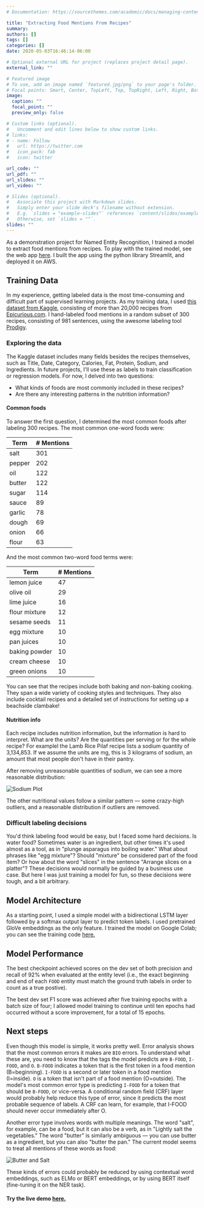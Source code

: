 ```yaml
---
# Documentation: https://sourcethemes.com/academic/docs/managing-content/

title: "Extracting Food Mentions From Recipes"
summary: 
authors: []
tags: []
categories: []
date: 2020-05-03T16:46:14-06:00

# Optional external URL for project (replaces project detail page).
external_link: ""

# Featured image
# To use, add an image named `featured.jpg/png` to your page's folder.
# Focal points: Smart, Center, TopLeft, Top, TopRight, Left, Right, BottomLeft, Bottom, BottomRight.
image:
  caption: ""
  focal_point: ""
  preview_only: false

# Custom links (optional).
#   Uncomment and edit lines below to show custom links.
# links:
# - name: Follow
#   url: https://twitter.com
#   icon_pack: fab
#   icon: twitter

url_code: ""
url_pdf: ""
url_slides: ""
url_video: ""

# Slides (optional).
#   Associate this project with Markdown slides.
#   Simply enter your slide deck's filename without extension.
#   E.g. `slides = "example-slides"` references `content/slides/example-slides.md`.
#   Otherwise, set `slides = ""`.
slides: ""
---
```

As a demonstration project for Named Entity Recognition, I trained a model to extract food mentions from recipes. To play with the trained model, see the web app [here](http://54.213.148.85:8501). I built the app using the python library Streamlit, and deployed it on AWS.




## Training Data
In my experience, getting labeled data is the most time-consuming and difficult part of supervised learning projects. As my training data, I used [this dataset from Kaggle](https://www.kaggle.com/hugodarwood/epirecipes), consisting of more than 20,000 recipes from [Epicurious.com](www.epicurious.com). I hand-labeled food mentions in a random subset of 300 recipes, consisting of 981 sentences, using the awesome labeling tool [Prodigy](https://prodi.gy). 


### Exploring the data
The Kaggle dataset includes many fields besides the recipes themselves, such as Title, Date, Category, Calories, Fat, Protein, Sodium, and Ingredients. In future projects, I'll use these as labels to train classification or regression models. For now, I delved into two questions:

* What kinds of foods are most commonly included in these recipes?
* Are there any interesting patterns in the nutrition information?

#### Common foods
To answer the first question, I determined the most common foods after labeling 300 recipes. The most common one-word foods were:

| Term      | # Mentions|
| ----------| ----------|
| salt    | 301       |
| pepper    | 202       |
| oil       | 122       |
| butter    | 122       |
| sugar     | 114       |
| sauce     | 89       |
| garlic    | 78       |
| dough    | 69       |
| onion    | 66       |
| flour    | 63       |


And the most common two-word food terms were:

| Term      | # Mentions|
| ----------| ----------|
|lemon juice| 47
|olive oil|29
|lime juice| 16
|flour mixture| 12
|sesame seeds| 11
|egg mixture| 10
|pan juices|10
|baking powder| 10
|cream cheese|10
|green onions| 10  


You can see that the recipes include both baking and non-baking cooking. They span a wide variety of cooking styles and techniques. They also include cocktail recipes and a detailed set of instructions for setting up a beachside clambake! 

#### Nutrition info
Each recipe includes nutrition information, but the information is hard to interpret. What are the units? Are the quantities per serving or for the whole recipe? For examplel the Lamb Rice Pilaf recipe lists a sodium quantity of 3,134,853. If we assume the units are mg, this is 3 kilograms of sodium, an amount that most people don't have in their pantry.

After removing unreasonable quantities of sodium, we can see a more reasonable distribution:

![Sodium Plot](/img/sodium.jpg)

The other nutritional values follow a similar pattern — some crazy-high outliers, and a reasonable distribution if outliers are removed. 


### Difficult labeling decisions
You'd think labeling food would be easy, but I faced some hard decisions. Is water food? Sometimes water is an ingredient, but other times it's used almost as a tool, as in "plunge asparagus into boiling water." What about phrases like "egg mixture"? Should "mixture" be considered part of the food item? Or how about the word "slices" in the sentence "Arrange slices on a platter"? These decisions would normally be guided by  a business use case. But here I was just training a model for fun, so these decisions were tough, and a bit arbitrary. 

## Model Architecture
As a starting point, I used a simple model with a bidirectional LSTM layer followed by a softmax output layer to predict token labels. I used pretrained GloVe embeddings as the only feature. I trained the model on Google Colab; you can see the training code [here.](https://github.com/carolmanderson/food/blob/master/notebooks/modeling/Train_basic_LSTM_model.ipynb)

## Model Performance
The best checkpoint achieved scores on the dev set of both precision and recall of 92% when evaluated at the entity level (i.e., the exact beginning and end of each `FOOD` entity must match the ground truth labels in order to count as a true postive). 

The best dev set F1 score was achieved after five training epochs with a batch size of four; I allowed model training to continue until ten epochs had occurred without a score improvement, for a total of 15 epochs. 


## Next steps
Even though this model is simple, it works pretty well. Error analysis shows that the most common errors it makes are `BIO` errors. To understand what these are, you need to know that the tags the model predicts are `B-FOOD`, `I-FOOD`, and `O`. `B-FOOD` indicates a token that is the first token in a food mention (B=beginning). `I-FOOD` is a second or later token in a food mention (I=inside). `O` is a token that isn't part of a food mention (O=outside). The model's most common error type is predicting `I-FOOD` for a token that should be `B-FOOD`, or vice-versa. A conditional random field (CRF) layer would probably help reduce this type of error, since it predicts the most probable sequence of labels. A CRF can learn, for example, that I-FOOD should never occur immediately after O.

Another error type involves words with multiple meanings. The word "salt", for example, can be a food, but it can also be a verb, as in "Lightly salt the vegetables." The word "butter" is similarly ambiguous — you can use butter as a ingredient, but you can also "butter the pan." The current model seems to treat all mentions of these words as food:


![Butter and Salt](/img/butter_salt_v3.png)

These kinds of errors could probably be reduced by using contextual word embeddings, such as ELMo or BERT embeddings, or by using BERT itself (fine-tuning it on the NER task). 

#### Try the live demo [here.](http://54.213.148.85:8501)  

